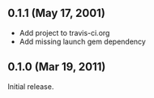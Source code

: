 ## 0.1.1 (May 17, 2001)

  * Add project to travis-ci.org
  * Add missing launch gem dependency

## 0.1.0 (Mar 19, 2011)

Initial release.
